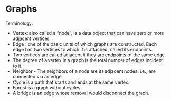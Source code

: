 # Graphs

Terminology:

- Vertex: also called a “node”, is a data object that can have zero or more adjacent vertices.
- Edge : one of the basic units of which graphs are constructed. Each edge has two vertices to which it is attached, called its endpoints.
- Two vertices are called adjacent if they are endpoints of the same edge.
- The degree of a vertex in a graph is the total number of edges incident to it.
- Neighbor - The neighbors of a node are its adjacent nodes, i.e., are connected via an edge.
- Cycle is a path that starts and ends at the same vertex.
- Forest is a graph without cycles.
- A bridge is an edge whose removal would disconnect the graph.